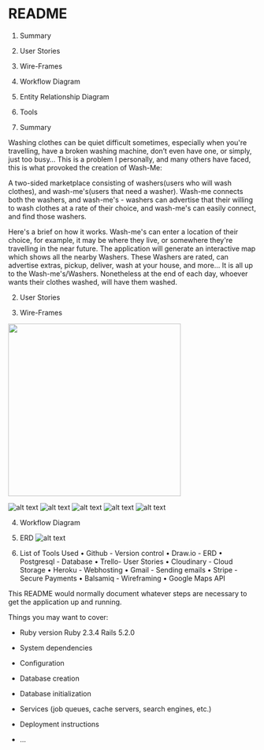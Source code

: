 # README

1. Summary
2. User Stories
3. Wire-Frames
4. Workflow Diagram
5. Entity Relationship Diagram
6. Tools



1. Summary

  Washing clothes can be quiet difficult sometimes, especially when you're travelling, have a broken washing machine, don’t even have one, or simply, just too busy… This is a problem I personally, and many others have faced,  this is what provoked the creation of Wash-Me:

  A two-sided marketplace consisting of washers(users who will wash clothes), and wash-me's(users that need a washer).  Wash-me connects both the washers, and wash-me's - washers can advertise that their willing to wash clothes at a rate of their choice, and wash-me's can easily connect, and find those washers.

  Here's a brief on how it works. Wash-me's can enter a location of their choice, for example, it may be where they live, or somewhere they're travelling in the near future. The application will generate an interactive map which shows all the nearby Washers. These Washers are rated, can advertise extras, pickup, deliver, wash at your house, and more… It is all up to the Wash-me's/Washers. Nonetheless at the end of each day, whoever wants their clothes washed, will have them washed.

2. User Stories


3. Wire-Frames

  <img src= "/assets/wireframes/Home.png" width="350"/>

![alt text](/assets/wireframes/Home.png)
![alt text](/assets/wireframes/Near-you.png)
![alt text](/assets/wireframes/New-message.png)
![alt text](/assets/wireframes/Paying.png)
![alt text](/assets/wireframes/Profile.png)

4. Workflow Diagram

5. ERD
![alt text](/assets/wireframes/erd.png)

6. List of Tools Used
• Github - Version control
• Draw.io - ERD
• Postgresql - Database
• Trello- User Stories
• Cloudinary - Cloud Storage
• Heroku - Webhosting
• Gmail - Sending emails
• Stripe - Secure Payments
• Balsamiq - Wireframing
• Google Maps API


This README would normally document whatever steps are necessary to get the
application up and running.

Things you may want to cover:

* Ruby version
  Ruby 2.3.4
  Rails 5.2.0

* System dependencies

* Configuration

* Database creation

* Database initialization

* Services (job queues, cache servers, search engines, etc.)

* Deployment instructions

* ...
